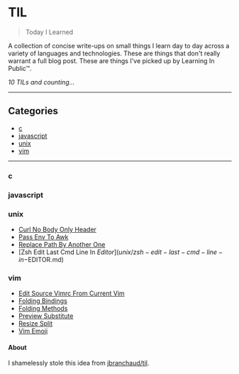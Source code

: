<h1>TIL</h1>

> Today I Learned

A collection of concise write-ups on small things I learn day to day across a
variety of languages and technologies. These are things that don't really
warrant a full blog post. These are things I've picked up by Learning In Public™.

_10 TILs and counting..._


---


<h2>Categories</h2>

* [c](#c)
* [javascript](#javascript)
* [unix](#unix)
* [vim](#vim)


---


<h3 id="c">c</h3>


<h3 id="javascript">javascript</h3>


<h3 id="unix">unix</h3>

- [Curl No Body Only Header](unix/curl-no-body-only-header.md)
- [Pass Env To Awk](unix/pass-env-to-awk.md)
- [Replace Path By Another One](unix/replace-PATH-by-another-one.md)
- [Zsh Edit Last Cmd Line In $Editor](unix/zsh-edit-last-cmd-line-in-$EDITOR.md)

<h3 id="vim">vim</h3>

- [Edit Source Vimrc From Current Vim](vim/edit-source-vimrc-from-current-vim.md)
- [Folding Bindings](vim/folding-bindings.md)
- [Folding Methods](vim/folding-methods.md)
- [Preview Substitute](vim/preview-substitute.md)
- [Resize Split](vim/resize-split.md)
- [Vim Emoji](vim/vim-emoji.md)


<h4>About</h4>

I shamelessly stole this idea from
[jbranchaud/til](https://github.com/jbranchaud/til).
